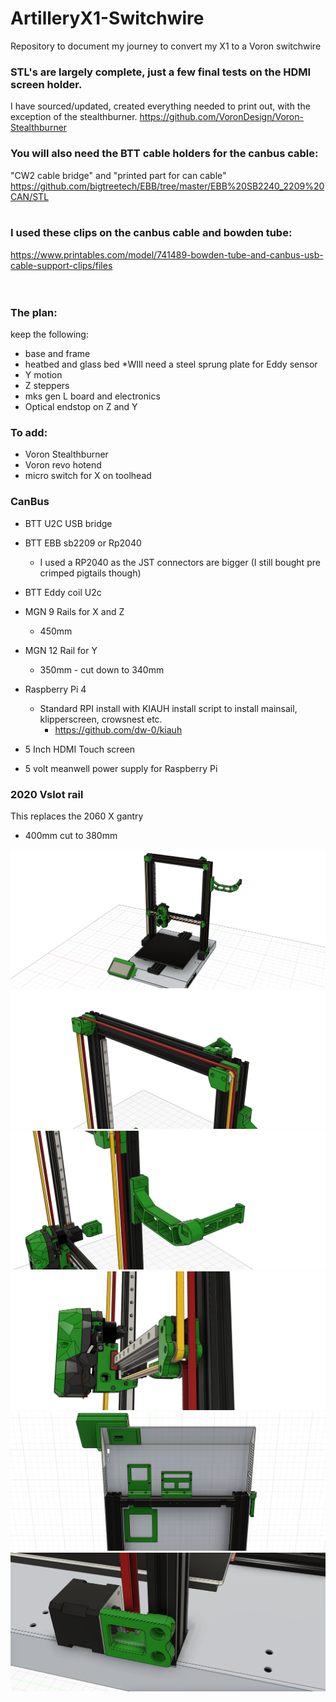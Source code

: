 # ArtilleryX1-Switchwire

Repository to document my journey to convert my X1 to a Voron switchwire

### STL's are largely complete, just a few final tests on the HDMI screen holder. 
I have sourced/updated, created everything needed to print out, with the exception of the stealthburner.
https://github.com/VoronDesign/Voron-Stealthburner

### You will also need the BTT cable holders for the canbus cable: 
"CW2 cable bridge" and "printed part for can cable" <br>
https://github.com/bigtreetech/EBB/tree/master/EBB%20SB2240_2209%20CAN/STL 
<br>
<br>
### I used these clips on the canbus cable and bowden tube:
https://www.printables.com/model/741489-bowden-tube-and-canbus-usb-cable-support-clips/files
<br>
<br>
<br>
### The plan:
keep the following:
  - base and frame
  - heatbed and glass bed *WIll need a steel sprung plate for Eddy sensor
  - Y motion
  - Z steppers
  - mks gen L board and electronics
  - Optical endstop on Z and Y

### To add:
- Voron Stealthburner
- Voron revo hotend
- micro switch for X on toolhead
  
### CanBus
  - BTT U2C USB bridge
  - BTT EBB sb2209 or Rp2040
    - I used a RP2040 as the JST connectors are bigger (I still bought pre crimped pigtails though) 
  - BTT Eddy coil U2c
    
  - MGN 9 Rails for X and Z
    - 450mm
  - MGN 12 Rail for Y
    - 350mm - cut down to 340mm 
  - Raspberry Pi 4
      - Standard RPI install with KIAUH install script to install mainsail, klipperscreen, crowsnest etc.
        - https://github.com/dw-0/kiauh
  - 5 Inch HDMI Touch screen
  - 5 volt meanwell power supply for Raspberry Pi

### 2020 Vslot rail  
  This replaces the 2060 X gantry
  - 400mm cut to 380mm 

![Switchwire](images/image1.png)
![Switchwire](images/image2.png)
![Switchwire](images/image3.png)
![Switchwire](images/image4.png)
![Switchwire](images/image5.png)
![Switchwire](images/image6.png)
 
  
     
